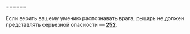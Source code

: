 ======

Если верить вашему умению распознавать врага, рыцарь не должен представлять серьезной опасности — [**252**](#n_252).

